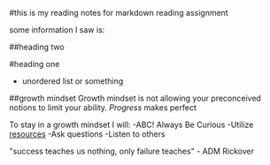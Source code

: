 #this is my reading notes for markdown reading assignment

some information I saw is:

##heading two

#heading one

- unordered list or something

##growth mindset
Growth mindset is not allowing your preconceived notions to limit your ability.
*Progress* makes perfect

To stay in a growth mindset I will:
-ABC! Always Be Curious
-Utilize [resources](http://google.com)
-Ask questions
-Listen to others

"success teaches us nothing, only failure teaches" - ADM Rickover


